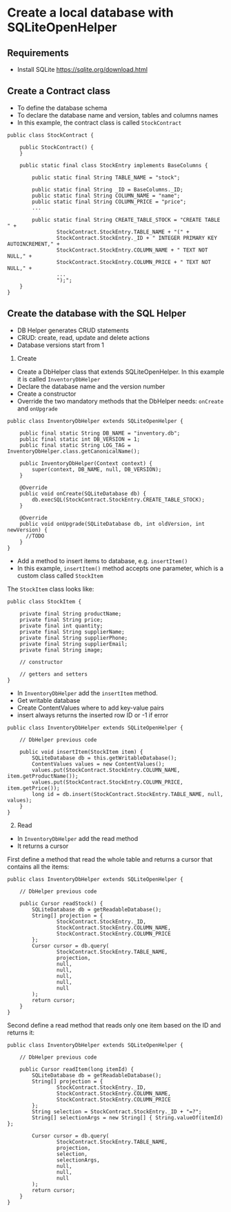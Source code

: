 # Create a local database with SQLiteOpenHelper

## Requirements
- Install SQLite https://sqlite.org/download.html

## Create a Contract class
- To define the database schema
- To declare the database name and version, tables and columns names
- In this example, the contract class is called `StockContract`

```
public class StockContract {

    public StockContract() {
    }

    public static final class StockEntry implements BaseColumns {

        public static final String TABLE_NAME = "stock";

        public static final String _ID = BaseColumns._ID;
        public static final String COLUMN_NAME = "name";
        public static final String COLUMN_PRICE = "price";
        ...

        public static final String CREATE_TABLE_STOCK = "CREATE TABLE " +
                StockContract.StockEntry.TABLE_NAME + "(" +
                StockContract.StockEntry._ID + " INTEGER PRIMARY KEY AUTOINCREMENT," +
                StockContract.StockEntry.COLUMN_NAME + " TEXT NOT NULL," +
                StockContract.StockEntry.COLUMN_PRICE + " TEXT NOT NULL," +
                ...
                ");";
    }
}
```

## Create the database with the SQL Helper
- DB Helper generates CRUD statements
- CRUD: create, read, update and delete actions
- Database versions start from 1

1. Create
- Create a DbHelper class that extends SQLiteOpenHelper. In this example it is called `InventoryDbHelper`
- Declare the database name and the version number
- Create a constructor
- Override the two mandatory methods that the DbHelper needs: `onCreate` and `onUpgrade`

```
public class InventoryDbHelper extends SQLiteOpenHelper {

    public final static String DB_NAME = "inventory.db";
    public final static int DB_VERSION = 1;
    public final static String LOG_TAG = InventoryDbHelper.class.getCanonicalName();

    public InventoryDbHelper(Context context) {
        super(context, DB_NAME, null, DB_VERSION);
    }

    @Override
    public void onCreate(SQLiteDatabase db) {
        db.execSQL(StockContract.StockEntry.CREATE_TABLE_STOCK);
    }

    @Override
    public void onUpgrade(SQLiteDatabase db, int oldVersion, int newVersion) {
      //TODO
    }
}
```

- Add a method to insert items to database, e.g. `insertItem()`
- In this example, `insertItem()` method accepts one parameter, which is a custom class called `StockItem`

The `StockItem` class looks like:
```
public class StockItem {

    private final String productName;
    private final String price;
    private final int quantity;
    private final String supplierName;
    private final String supplierPhone;
    private final String supplierEmail;
    private final String image;

    // constructor

    // getters and setters
}
```

- In `InventoryDbHelper` add the `insertItem` method.  
- Get writable database
- Create ContentValues where to add key-value pairs
- insert always returns the inserted row ID or -1 if error

```
public class InventoryDbHelper extends SQLiteOpenHelper {

    // DbHelper previous code

    public void insertItem(StockItem item) {
        SQLiteDatabase db = this.getWritableDatabase();
        ContentValues values = new ContentValues();
        values.put(StockContract.StockEntry.COLUMN_NAME, item.getProductName());
        values.put(StockContract.StockEntry.COLUMN_PRICE, item.getPrice());
        long id = db.insert(StockContract.StockEntry.TABLE_NAME, null, values);
    }
}
```

2. Read
- In `InventoryDbHelper` add the read method
- It returns a cursor

First define a method that read the whole table and returns a cursor that contains all the items:

```
public class InventoryDbHelper extends SQLiteOpenHelper {

    // DbHelper previous code

    public Cursor readStock() {
        SQLiteDatabase db = getReadableDatabase();
        String[] projection = {
                StockContract.StockEntry._ID,
                StockContract.StockEntry.COLUMN_NAME,
                StockContract.StockEntry.COLUMN_PRICE
        };
        Cursor cursor = db.query(
                StockContract.StockEntry.TABLE_NAME,
                projection,
                null,
                null,
                null,
                null,
                null
        );
        return cursor;
    }
}
```

Second define a read method that reads only one item based on the ID and returns it:

```
public class InventoryDbHelper extends SQLiteOpenHelper {

    // DbHelper previous code

    public Cursor readItem(long itemId) {
        SQLiteDatabase db = getReadableDatabase();
        String[] projection = {
                StockContract.StockEntry._ID,
                StockContract.StockEntry.COLUMN_NAME,
                StockContract.StockEntry.COLUMN_PRICE
        };
        String selection = StockContract.StockEntry._ID + "=?";
        String[] selectionArgs = new String[] { String.valueOf(itemId) };

        Cursor cursor = db.query(
                StockContract.StockEntry.TABLE_NAME,
                projection,
                selection,
                selectionArgs,
                null,
                null,
                null
        );
        return cursor;
    }
}
```
